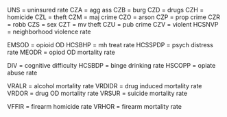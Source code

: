 UNS = uninsured rate
CZA = agg ass
CZB = burg
CZD = drugs
CZH = homicide
CZL = theft
CZM = maj crime
CZO = arson
CZP = prop crime
CZR = robb
CZS = sex
CZT = mv theft
CZU = pub crime
CZV = violent
HCSNVP = neighborhood violence rate

EMSOD = opioid OD
HCSBHP = mh treat rate
HCSSPDP = psych distress rate
MEODR = opiod OD mortality rate

DIV = cognitive difficulty
HCSBDP = binge drinking rate
HSCOPP = opiate abuse rate

VRALR = alcohol mortality rate
VRDIDR = drug induced mortality rate
VRDOR = drug OD mortality rate
VRSUR = suicide mortality rate

VFFIR = firearm homicide rate
VRHOR = firearm mortality rate
